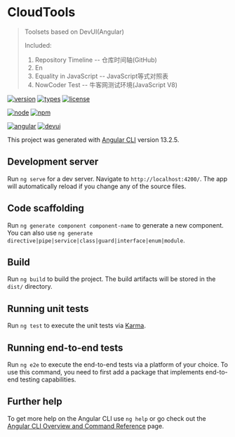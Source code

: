 # CloudTools

> Toolsets based on DevUI(Angular)
>
> Included:
>
> 1. Repository Timeline -- 仓库时间轴(GitHub)
> 2. En
> 3. Equality in JavaScript -- JavaScript等式对照表
> 4. NowCoder Test -- 牛客网测试环境(JavaScript V8)

[![version](https://img.shields.io/github/package-json/v/yequanrui/CloudTools)](https://yequanrui.github.io/CloudTools/)
[![types](https://img.shields.io/npm/types/@angular/core)](https://www.tslang.cn/)
[![license](https://img.shields.io/github/license/yequanrui/CloudTools)](https://choosealicense.rustwiki.org/licenses/mit/)

[![node](https://img.shields.io/node/v/@angular/core)](http://nodejs.cn/)
[![npm](https://img.shields.io/npm/v/npm/latest-6?label=npm)](https://www.npmjs.com/)

[![angular](https://img.shields.io/github/package-json/dependency-version/yequanrui/CloudTools/@angular/core?label=angular)](http://angular.cn/)
[![devui](https://img.shields.io/github/package-json/dependency-version/yequanrui/CloudTools/ng-devui)](https://devui.design/home)

This project was generated with [Angular CLI](https://github.com/angular/angular-cli) version 13.2.5.

## Development server

Run `ng serve` for a dev server. Navigate to `http://localhost:4200/`. The app will automatically reload if you change any of the source files.

## Code scaffolding

Run `ng generate component component-name` to generate a new component. You can also use `ng generate directive|pipe|service|class|guard|interface|enum|module`.

## Build

Run `ng build` to build the project. The build artifacts will be stored in the `dist/` directory.

## Running unit tests

Run `ng test` to execute the unit tests via [Karma](https://karma-runner.github.io).

## Running end-to-end tests

Run `ng e2e` to execute the end-to-end tests via a platform of your choice. To use this command, you need to first add a package that implements end-to-end testing capabilities.

## Further help

To get more help on the Angular CLI use `ng help` or go check out the [Angular CLI Overview and Command Reference](https://angular.io/cli) page.
